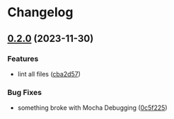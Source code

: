 # Changelog

## [0.2.0](https://github.com/mschnee/loopback-graphql/compare/loopback-dataloader-v0.1.0...loopback-dataloader-v0.2.0) (2023-11-30)


### Features

* lint all files ([cba2d57](https://github.com/mschnee/loopback-graphql/commit/cba2d57e62055841e32846b3ba14003b326528fc))


### Bug Fixes

* something broke with Mocha Debugging ([0c5f225](https://github.com/mschnee/loopback-graphql/commit/0c5f225fd46ca8e4afbd3c37a8cd80f44c6746d1))
